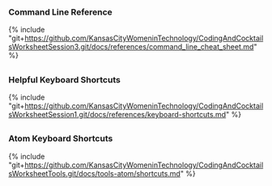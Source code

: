 ### Command Line Reference 
{% include "git+https://github.com/KansasCityWomeninTechnology/CodingAndCocktailsWorksheetSession3.git/docs/references/command_line_cheat_sheet.md" %}

<!-- trick markdown to give me a little space between these two sections of text -->
## 
### Helpful Keyboard Shortcuts
{% include "git+https://github.com/KansasCityWomeninTechnology/CodingAndCocktailsWorksheetSession1.git/docs/references/keyboard-shortcuts.md" %}


<!-- trick markdown to give me a little space between these two sections of text -->
## 
### Atom Keyboard Shortcuts 
{% include "git+https://github.com/KansasCityWomeninTechnology/CodingAndCocktailsWorksheetTools.git/docs/tools-atom/shortcuts.md" %}
